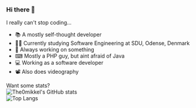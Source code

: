 ### Hi there 👋

I really can't stop coding...

- 📚 A mostly self-thought developer
- 👨‍🏫 Currently studying Software Engineering at SDU, Odense, Denmark
- 🔧 Always working on something
- ⌨ Mostly a PHP guy, but aint afraid of Java
- 💻 Working as a software developer
- 📽 Also does videography

Want some stats?  
![The0mikkel's GitHub stats](https://github-readme-stats.vercel.app/api?username=The0mikkel&show_icons=true&theme=discord_old_blurple&count_private=true)  
![Top Langs](https://github-readme-stats.vercel.app/api/top-langs/?username=The0mikkel&langs_count=6&theme=discord_old_blurple&count_private=true)
